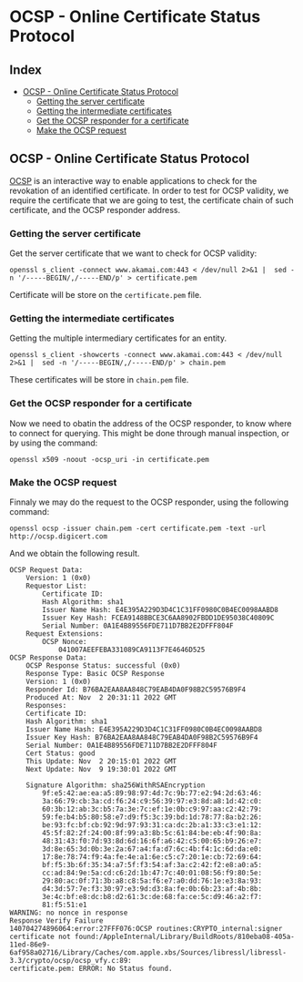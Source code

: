 # OCSP - Online Certificate Status Protocol <!-- omit in toc -->

## Index <!-- omit in toc -->

- [OCSP - Online Certificate Status Protocol](#ocsp---online-certificate-status-protocol)
  - [Getting the server certificate](#getting-the-server-certificate)
  - [Getting the intermediate certificates](#getting-the-intermediate-certificates)
  - [Get the OCSP responder for a certificate](#get-the-ocsp-responder-for-a-certificate)
  - [Make the OCSP request](#make-the-ocsp-request)


## OCSP - Online Certificate Status Protocol

[OCSP](https://www.ietf.org/rfc/rfc2560.txt) is an interactive way to enable applications to check for the revokation of an identified certificate. In order to test for OCSP validity, we require the certificate that we are going to test, the certificate chain of such certificate, and the OCSP responder address.

### Getting the server certificate

Get the server certificate that we want to check for OCSP validity:

    openssl s_client -connect www.akamai.com:443 < /dev/null 2>&1 |  sed -n '/-----BEGIN/,/-----END/p' > certificate.pem

Certificate will be store on the `certificate.pem` file.

### Getting the intermediate certificates

Getting the multiple intermediary certificates for an entity.

    openssl s_client -showcerts -connect www.akamai.com:443 < /dev/null 2>&1 |  sed -n '/-----BEGIN/,/-----END/p' > chain.pem

These certificates will be store in `chain.pem` file.

### Get the OCSP responder for a certificate

Now we need to obatin the address of the OCSP responder, to know where to connect for querying. This might be done through manual inspection, or by using the command:

    openssl x509 -noout -ocsp_uri -in certificate.pem

### Make the OCSP request

Finnaly we may do the request to the OCSP responder, using the following command:

    openssl ocsp -issuer chain.pem -cert certificate.pem -text -url http://ocsp.digicert.com

And we obtain the following result.

    OCSP Request Data:
        Version: 1 (0x0)
        Requestor List:
            Certificate ID:
            Hash Algorithm: sha1
            Issuer Name Hash: E4E395A229D3D4C1C31FF0980C0B4EC0098AABD8
            Issuer Key Hash: FCEA9148BBCE3C6AA8902FBDD1DE95038C40809C
            Serial Number: 0A1E4B89556FDE711D7BB2E2DFFF804F
        Request Extensions:
            OCSP Nonce:
                041007AEEFEBA331089CA9113F7E4646D525
    OCSP Response Data:
        OCSP Response Status: successful (0x0)
        Response Type: Basic OCSP Response
        Version: 1 (0x0)
        Responder Id: B76BA2EAA8AA848C79EAB4DA0F98B2C59576B9F4
        Produced At: Nov  2 20:31:11 2022 GMT
        Responses:
        Certificate ID:
        Hash Algorithm: sha1
        Issuer Name Hash: E4E395A229D3D4C1C31FF0980C0B4EC0098AABD8
        Issuer Key Hash: B76BA2EAA8AA848C79EAB4DA0F98B2C59576B9F4
        Serial Number: 0A1E4B89556FDE711D7BB2E2DFFF804F
        Cert Status: good
        This Update: Nov  2 20:15:01 2022 GMT
        Next Update: Nov  9 19:30:01 2022 GMT

        Signature Algorithm: sha256WithRSAEncryption
            9f:e5:42:ae:ea:a5:89:98:97:4d:7c:9b:77:e2:94:2d:63:46:
            3a:66:79:cb:3a:cd:f6:24:c9:56:39:97:e3:8d:a8:1d:42:c0:
            60:3b:12:ab:3c:b5:7a:3e:7c:ef:1e:0b:c9:97:aa:c2:42:79:
            59:fe:b4:b5:80:58:e7:d9:f5:3c:39:bd:1d:78:77:8a:b2:26:
            be:93:fc:bf:cb:92:9d:97:93:31:ca:dc:2b:a1:33:c3:e1:12:
            45:5f:82:2f:24:00:8f:99:a3:8b:5c:61:84:be:eb:4f:90:8a:
            48:31:43:f0:7d:93:8d:6d:16:6f:a6:42:c5:00:65:b9:26:e7:
            3d:8e:65:3d:0b:3e:2a:67:a4:fa:d7:6c:4b:f4:1c:6d:da:e0:
            17:8e:78:74:f9:4a:fe:4e:a1:6e:c5:c7:20:1e:cb:72:69:64:
            bf:f5:3b:6f:35:34:a7:5f:f3:54:af:3a:c2:42:f2:e8:a0:a5:
            cc:ad:84:9e:5a:cd:c6:2d:1b:47:7c:40:01:08:56:f9:80:5e:
            29:80:ac:0f:71:3b:a8:c8:5a:f6:e7:a0:dd:76:1e:e3:8a:93:
            d4:3d:57:7e:f3:30:97:e3:9d:d3:8a:fe:0b:6b:23:af:4b:8b:
            3e:4c:bf:e8:dc:b8:d2:61:3c:de:68:fa:ce:5c:d9:46:a2:f7:
            81:f5:51:e1
    WARNING: no nonce in response
    Response Verify Failure
    140704274896064:error:27FFF076:OCSP routines:CRYPTO_internal:signer certificate not found:/AppleInternal/Library/BuildRoots/810eba08-405a-11ed-86e9-6af958a02716/Library/Caches/com.apple.xbs/Sources/libressl/libressl-3.3/crypto/ocsp/ocsp_vfy.c:89:
    certificate.pem: ERROR: No Status found.